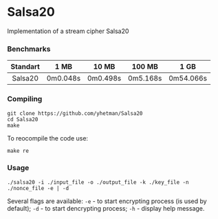 # Salsa20
Implementation of a stream cipher Salsa20

### Benchmarks

|      Standart    |     1 MB    |    10 MB    |   100 MB   |    1 GB        |
|       :---:      |    :----:   |     :---:   |     :--:   |    :---:       | 
|        Salsa20       |   0m0.048s  |   0m0.498s  |  0m5.168s  |   0m54.066s    |



### Compiling


```
git clone https://github.com/yhetman/Salsa20
cd Salsa20
make
```

To reocompile the code use:

```
make re
```

### Usage

```
./salsa20 -i ./input_file -o ./output_file -k ./key_file -n ./nonce_file -e | -d
```

Several flags are available:
`-e` - to start encrypting process (is used by default);
`-d` - to start dencrypting process;
`-h` - display help message.
